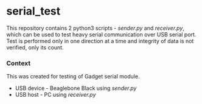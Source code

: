 serial_test
===========

This repository contains 2 python3 scripts - _sender.py_ and _receiver.py_, which can be used to test heavy serial communication
over USB serial port. Test is performed only in one direction at a time and integrity of data is not verified, only its count. 

### Context

This was created for testing of Gadget serial module.

* USB device - Beaglebone Black using _sender.py_
* USB host - PC using _receiver.py_
